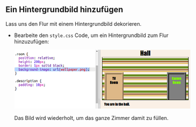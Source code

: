 ## Ein Hintergrundbild hinzufügen

Lass uns den Flur mit einem Hintergrundbild dekorieren.

+ Bearbeite den `style.css` Code, um ein Hintergrundbild zum Flur hinzuzufügen:

	![screenshot](images/rooms-hall-decorated.png)	

	Das Bild wird wiederholt, um das ganze Zimmer damit zu füllen. 




